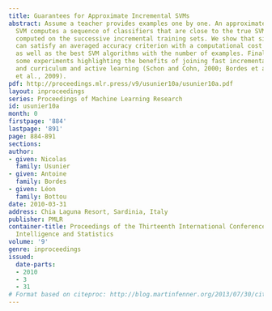 ```yaml
---
title: Guarantees for Approximate Incremental SVMs
abstract: Assume a teacher provides examples one by one. An approximate incremental
  SVM computes a sequence of classifiers that are close to the true SVM solutions
  computed on the successive incremental training sets. We show that simple algorithms
  can satisfy an averaged accuracy criterion with a computational cost that scales
  as well as the best SVM algorithms with the number of examples. Finally, we exhibit
  some experiments highlighting the benefits of joining fast incremental optimization
  and curriculum and active learning (Schon and Cohn, 2000; Bordes et al., 2005; Bengio
  et al., 2009).
pdf: http://proceedings.mlr.press/v9/usunier10a/usunier10a.pdf
layout: inproceedings
series: Proceedings of Machine Learning Research
id: usunier10a
month: 0
firstpage: '884'
lastpage: '891'
page: 884-891
sections: 
author:
- given: Nicolas
  family: Usunier
- given: Antoine
  family: Bordes
- given: Léon
  family: Bottou
date: 2010-03-31
address: Chia Laguna Resort, Sardinia, Italy
publisher: PMLR
container-title: Proceedings of the Thirteenth International Conference on Artificial
  Intelligence and Statistics
volume: '9'
genre: inproceedings
issued:
  date-parts:
  - 2010
  - 3
  - 31
# Format based on citeproc: http://blog.martinfenner.org/2013/07/30/citeproc-yaml-for-bibliographies/
---
```

